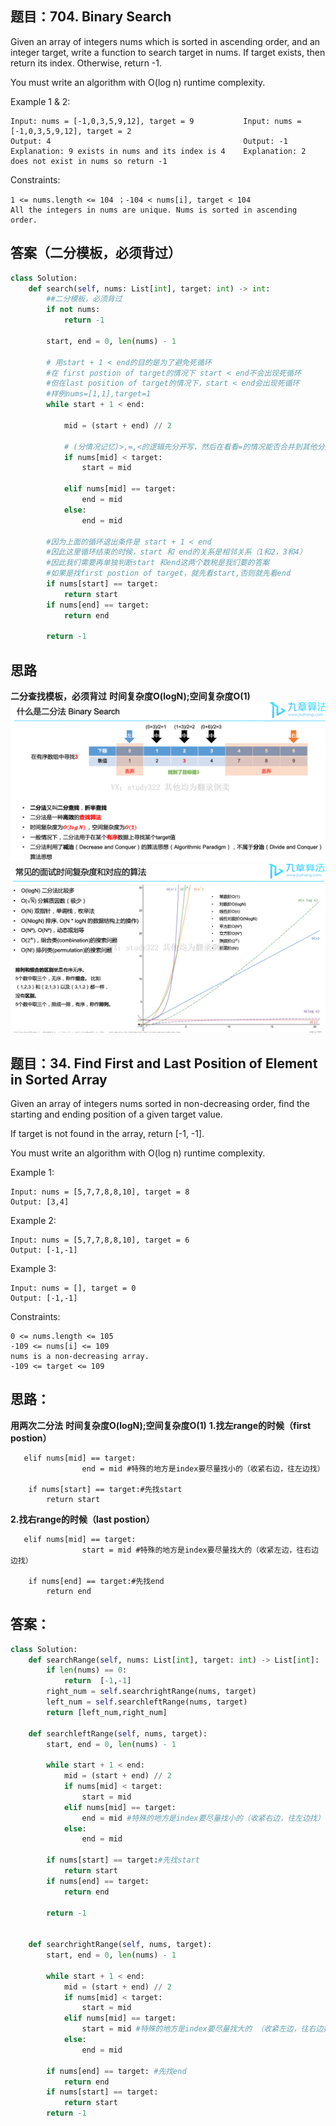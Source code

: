 ## 题目：704. Binary Search
Given an array of integers nums which is sorted in ascending order, and an integer target, write a function to search target in nums. If target exists, then return its index. Otherwise, return -1.

You must write an algorithm with O(log n) runtime complexity.

Example 1 & 2:
```
Input: nums = [-1,0,3,5,9,12], target = 9           Input: nums = [-1,0,3,5,9,12], target = 2
Output: 4                                           Output: -1
Explanation: 9 exists in nums and its index is 4    Explanation: 2 does not exist in nums so return -1
```

Constraints:
```
1 <= nums.length <= 104 ；-104 < nums[i], target < 104
All the integers in nums are unique. Nums is sorted in ascending order.
```
## 答案（二分模板，必须背过）
```python
class Solution:
    def search(self, nums: List[int], target: int) -> int:
        ##二分模板，必须背过
        if not nums:
            return -1
        
        start, end = 0, len(nums) - 1
        
        # 用start + 1 < end的目的是为了避免死循环
        #在 first postion of target的情况下 start < end不会出现死循环
        #但在last position of target的情况下，start < end会出现死循环
        #样例nums=[1,1],target=1
        while start + 1 < end:
            
            mid = (start + end) // 2
            
            # (分情况记忆)>,=,<的逻辑先分开写，然后在看看=的情况能否合并到其他分支里
            if nums[mid] < target:
                start = mid
                
            elif nums[mid] == target:
                end = mid
            else:
                end = mid
        
        #因为上面的循环退出条件是 start + 1 < end
        #因此这里循环结束的时候，start 和 end的关系是相邻关系（1和2，3和4）
        #因此我们需要再单独判断start 和end这两个数税是我们要的答案
        #如果是找first postion of target，就先看start,否则就先看end
        if nums[start] == target:
            return start
        if nums[end] == target:
            return end
        
        return -1
 ```  
## 思路
**二分查找模板，必须背过**
**时间复杂度O(logN);空间复杂度O(1)**
![a](https://github.com/SSRRBB/Leetcode/blob/main/Images/222.png)
![b](https://github.com/SSRRBB/Leetcode/blob/main/Images/223.png)


## 题目：34. Find First and Last Position of Element in Sorted Array
Given an array of integers nums sorted in non-decreasing order, find the starting and ending position of a given target value.

If target is not found in the array, return [-1, -1].

You must write an algorithm with O(log n) runtime complexity.

Example 1:
```
Input: nums = [5,7,7,8,8,10], target = 8
Output: [3,4]
```
Example 2:
```
Input: nums = [5,7,7,8,8,10], target = 6
Output: [-1,-1]
```
Example 3:
```
Input: nums = [], target = 0
Output: [-1,-1]
```

Constraints:
```
0 <= nums.length <= 105
-109 <= nums[i] <= 109
nums is a non-decreasing array.
-109 <= target <= 109
```

## 思路：

**用两次二分法**
**时间复杂度O(logN);空间复杂度O(1)**
**1.找左range的时候（first postion）**
```
   elif nums[mid] == target:
                end = mid #特殊的地方是index要尽量找小的（收紧右边，往左边找）
                
    if nums[start] == target:#先找start
        return start
```
**2.找右range的时候（last postion）**
```
   elif nums[mid] == target:
                start = mid #特殊的地方是index要尽量找大的（收紧左边，往右边边找）
                
    if nums[end] == target:#先找end
        return end
```

## 答案：
```python
class Solution:
    def searchRange(self, nums: List[int], target: int) -> List[int]:
        if len(nums) == 0:
            return  [-1,-1]
        right_num = self.searchrightRange(nums, target)
        left_num = self.searchleftRange(nums, target)
        return [left_num,right_num]

    def searchleftRange(self, nums, target):
        start, end = 0, len(nums) - 1

        while start + 1 < end:
            mid = (start + end) // 2
            if nums[mid] < target:
                start = mid
            elif nums[mid] == target:
                end = mid #特殊的地方是index要尽量找小的（收紧右边，往左边找）
            else:
                end = mid

        if nums[start] == target:#先找start
            return start
        if nums[end] == target: 
            return end
      
        return -1

    
    def searchrightRange(self, nums, target):
        start, end = 0, len(nums) - 1

        while start + 1 < end:
            mid = (start + end) // 2
            if nums[mid] < target:
                start = mid
            elif nums[mid] == target:
                start = mid #特殊的地方是index要尽量找大的 （收紧左边，往右边找）
            else:
                end = mid

        if nums[end] == target: #先找end
            return end
        if nums[start] == target:
            return start
        return -1
        
```
